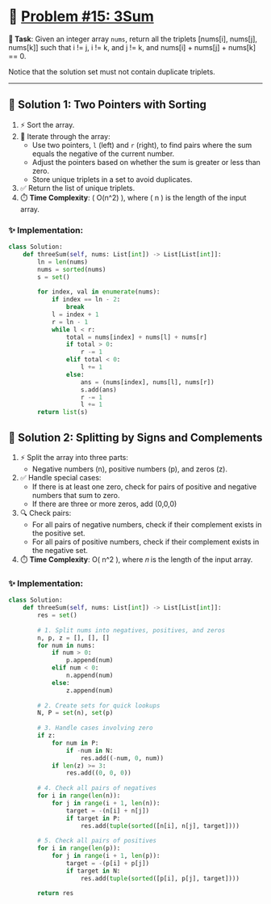 # 📝 [Problem #15: 3Sum](https://leetcode.com/problems/3sum/description/)

**🎯 Task**: Given an integer array `nums`, return all the triplets [nums[i], nums[j], nums[k]] such that i != j, i != k, and j != k, and nums[i] + nums[j] + nums[k] == 0.

Notice that the solution set must not contain duplicate triplets.

---

## 🌟 Solution 1: Two Pointers with Sorting

1. ⚡ Sort the array.
2. 🔁 Iterate through the array:
    - Use two pointers, `l` (left) and `r` (right), to find pairs where the sum equals the negative of the current number.
    - Adjust the pointers based on whether the sum is greater or less than zero.
    - Store unique triplets in a set to avoid duplicates.
3. ✅ Return the list of unique triplets.
4. ⏱️ **Time Complexity**: \( O(n^2) \), where \( n \) is the length of the input array.

### ✨ Implementation:

```python
class Solution:
    def threeSum(self, nums: List[int]) -> List[List[int]]:
        ln = len(nums)
        nums = sorted(nums)
        s = set()
        
        for index, val in enumerate(nums):
            if index == ln - 2:
                break
            l = index + 1
            r = ln - 1
            while l < r:
                total = nums[index] + nums[l] + nums[r]
                if total > 0:
                    r -= 1
                elif total < 0:
                    l += 1
                else:
                    ans = (nums[index], nums[l], nums[r])
                    s.add(ans)
                    r -= 1
                    l += 1
        return list(s)
```

## 🌟 Solution 2: Splitting by Signs and Complements

1. ⚡ Split the array into three parts:
    - Negative numbers (n), positive numbers (p), and zeros (z).
2. ✅ Handle special cases:
    - If there is at least one zero, check for pairs of positive and negative numbers that sum to zero.
    - If there are three or more zeros, add (0,0,0)
3. 🔍 Check pairs:
    - For all pairs of negative numbers, check if their complement exists in the positive set.
    - For all pairs of positive numbers, check if their complement exists in the negative set.
4. ⏱️ **Time Complexity**: O( n^2 ), where 𝑛 is the length of the input array.

### ✨ Implementation:

```python
class Solution:
    def threeSum(self, nums: List[int]) -> List[List[int]]:
        res = set()
        
        # 1. Split nums into negatives, positives, and zeros
        n, p, z = [], [], []
        for num in nums:
            if num > 0:
                p.append(num)
            elif num < 0:
                n.append(num)
            else:
                z.append(num)
        
        # 2. Create sets for quick lookups
        N, P = set(n), set(p)
        
        # 3. Handle cases involving zero
        if z:
            for num in P:
                if -num in N:
                    res.add((-num, 0, num))
            if len(z) >= 3:
                res.add((0, 0, 0))
        
        # 4. Check all pairs of negatives
        for i in range(len(n)):
            for j in range(i + 1, len(n)):
                target = -(n[i] + n[j])
                if target in P:
                    res.add(tuple(sorted([n[i], n[j], target])))
        
        # 5. Check all pairs of positives
        for i in range(len(p)):
            for j in range(i + 1, len(p)):
                target = -(p[i] + p[j])
                if target in N:
                    res.add(tuple(sorted([p[i], p[j], target])))
        
        return res

```